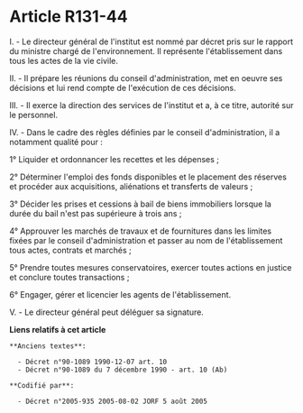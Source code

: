 # Article R131-44

I. - Le directeur général de l'institut est nommé par décret pris sur le rapport du ministre chargé de l'environnement. Il
représente l'établissement dans tous les actes de la vie civile.

II. - Il prépare les réunions du conseil d'administration, met en oeuvre ses décisions et lui rend compte de l'exécution de
ces décisions.

III. - Il exerce la direction des services de l'institut et a, à ce titre, autorité sur le personnel.

IV. - Dans le cadre des règles définies par le conseil d'administration, il a notamment qualité pour :

1° Liquider et ordonnancer les recettes et les dépenses ;

2° Déterminer l'emploi des fonds disponibles et le placement des réserves et procéder aux acquisitions, aliénations et
transferts de valeurs ;

3° Décider les prises et cessions à bail de biens immobiliers lorsque la durée du bail n'est pas supérieure à trois ans ;

4° Approuver les marchés de travaux et de fournitures dans les limites fixées par le conseil d'administration et passer au
nom de l'établissement tous actes, contrats et marchés ;

5° Prendre toutes mesures conservatoires, exercer toutes actions en justice et conclure toutes transactions ;

6° Engager, gérer et licencier les agents de l'établissement.

V. - Le directeur général peut déléguer sa signature.

**Liens relatifs à cet article**

	**Anciens textes**:

	  - Décret n°90-1089 1990-12-07 art. 10
	  - Décret n°90-1089 du 7 décembre 1990 - art. 10 (Ab)

	**Codifié par**:

	  - Décret n°2005-935 2005-08-02 JORF 5 août 2005
